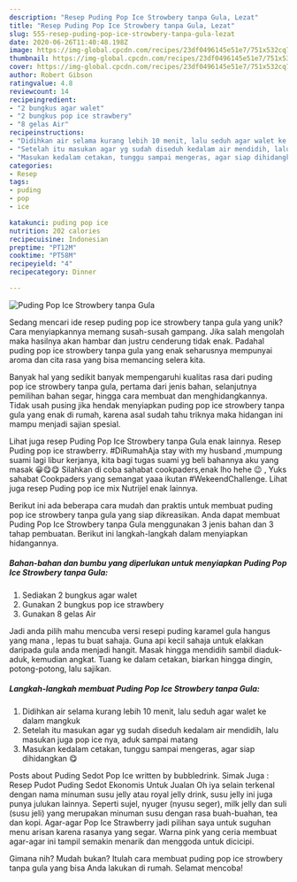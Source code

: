 ```yaml
---
description: "Resep Puding Pop Ice Strowbery tanpa Gula, Lezat"
title: "Resep Puding Pop Ice Strowbery tanpa Gula, Lezat"
slug: 555-resep-puding-pop-ice-strowbery-tanpa-gula-lezat
date: 2020-06-26T11:40:48.198Z
image: https://img-global.cpcdn.com/recipes/23df0496145e51e7/751x532cq70/puding-pop-ice-strowbery-tanpa-gula-foto-resep-utama.jpg
thumbnail: https://img-global.cpcdn.com/recipes/23df0496145e51e7/751x532cq70/puding-pop-ice-strowbery-tanpa-gula-foto-resep-utama.jpg
cover: https://img-global.cpcdn.com/recipes/23df0496145e51e7/751x532cq70/puding-pop-ice-strowbery-tanpa-gula-foto-resep-utama.jpg
author: Robert Gibson
ratingvalue: 4.8
reviewcount: 14
recipeingredient:
- "2 bungkus agar walet"
- "2 bungkus pop ice strawbery"
- "8 gelas Air"
recipeinstructions:
- "Didihkan air selama kurang lebih 10 menit, lalu seduh agar walet ke dalam mangkuk"
- "Setelah itu masukan agar yg sudah diseduh kedalam air mendidih, lalu masukan juga pop ice nya, aduk sampai matang"
- "Masukan kedalam cetakan, tunggu sampai mengeras, agar siap dihidangkan 😋"
categories:
- Resep
tags:
- puding
- pop
- ice

katakunci: puding pop ice 
nutrition: 202 calories
recipecuisine: Indonesian
preptime: "PT12M"
cooktime: "PT58M"
recipeyield: "4"
recipecategory: Dinner

---
```



![Puding Pop Ice Strowbery tanpa Gula](https://img-global.cpcdn.com/recipes/23df0496145e51e7/751x532cq70/puding-pop-ice-strowbery-tanpa-gula-foto-resep-utama.jpg)

Sedang mencari ide resep puding pop ice strowbery tanpa gula yang unik? Cara menyiapkannya memang susah-susah gampang. Jika salah mengolah maka hasilnya akan hambar dan justru cenderung tidak enak. Padahal puding pop ice strowbery tanpa gula yang enak seharusnya mempunyai aroma dan cita rasa yang bisa memancing selera kita.

Banyak hal yang sedikit banyak mempengaruhi kualitas rasa dari puding pop ice strowbery tanpa gula, pertama dari jenis bahan, selanjutnya pemilihan bahan segar, hingga cara membuat dan menghidangkannya. Tidak usah pusing jika hendak menyiapkan puding pop ice strowbery tanpa gula yang enak di rumah, karena asal sudah tahu triknya maka hidangan ini mampu menjadi sajian spesial.

Lihat juga resep Puding Pop Ice Strowbery tanpa Gula enak lainnya. Resep Puding pop ice strawberry. #DiRumahAja stay with my husband ,mumpung suami lagi libur kerjanya, kita bagi tugas suami yg beli bahannya aku yang masak 😀😋😋 Silahkan di coba sahabat cookpaders,enak lho hehe 😉 , Yuks sahabat Cookpaders yang semangat yaaa ikutan #WekeendChallenge. Lihat juga resep Puding pop ice mix Nutrijel enak lainnya.


Berikut ini ada beberapa cara mudah dan praktis untuk membuat puding pop ice strowbery tanpa gula yang siap dikreasikan. Anda dapat membuat Puding Pop Ice Strowbery tanpa Gula menggunakan 3 jenis bahan dan 3 tahap pembuatan. Berikut ini langkah-langkah dalam menyiapkan hidangannya.

<!--inarticleads1-->

##### Bahan-bahan dan bumbu yang diperlukan untuk menyiapkan Puding Pop Ice Strowbery tanpa Gula:

1. Sediakan 2 bungkus agar walet
1. Gunakan 2 bungkus pop ice strawbery
1. Gunakan 8 gelas Air


Jadi anda pilih mahu mencuba versi resepi puding karamel gula hangus yang mana , lepas tu buat sahaja. Guna api kecil sahaja untuk elakkan daripada gula anda menjadi hangit. Masak hingga mendidih sambil diaduk-aduk, kemudian angkat. Tuang ke dalam cetakan, biarkan hingga dingin, potong-potong, lalu sajikan. 

<!--inarticleads2-->

##### Langkah-langkah membuat Puding Pop Ice Strowbery tanpa Gula:

1. Didihkan air selama kurang lebih 10 menit, lalu seduh agar walet ke dalam mangkuk
1. Setelah itu masukan agar yg sudah diseduh kedalam air mendidih, lalu masukan juga pop ice nya, aduk sampai matang
1. Masukan kedalam cetakan, tunggu sampai mengeras, agar siap dihidangkan 😋


Posts about Puding Sedot Pop Ice written by bubbledrink. Simak Juga : Resep Pudot Puding Sedot Ekonomis Untuk Jualan Oh iya selain terkenal dengan nama minuman susu jelly atau royal jelly drink, susu jelly ini juga punya julukan lainnya. Seperti sujel, nyuger (nyusu seger), milk jelly dan suli (susu jeli) yang merupakan minuman susu dengan rasa buah-buahan, tea dan kopi. Agar-agar Pop Ice Strawberry jadi pilihan saya untuk suguhan menu arisan karena rasanya yang segar. Warna pink yang ceria membuat agar-agar ini tampil semakin menarik dan menggoda untuk dicicipi. 

Gimana nih? Mudah bukan? Itulah cara membuat puding pop ice strowbery tanpa gula yang bisa Anda lakukan di rumah. Selamat mencoba!
